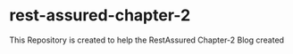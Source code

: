 # rest-assured-chapter-2
This Repository is created to help the RestAssured Chapter-2 Blog created 
